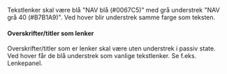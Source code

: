 Tekstlenker skal være blå "NAV blå (#0067C5)” med grå understrek "NAV grå 40 (#B7B1A9)". Ved hover blir understrek samme farge som teksten.

#### Overskrifter/titler som lenker
Overskrifter/titler som er lenker skal være uten understrek i passiv state. Ved hover får de blå understrek som vanlige tekstlenker. Se f.eks. Lenkepanel.